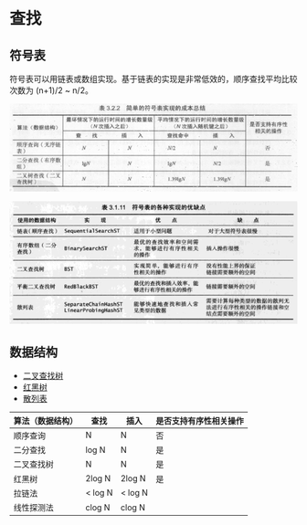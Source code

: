 # 查找
## 符号表
符号表可以用链表或数组实现。基于链表的实现是非常低效的，顺序查找平均比较次数为 (n+1)/2 ~ n/2。

![](../imgs/3-1.png)

![](../imgs/3-2.png)

## 数据结构
* [二叉查找树](https://github.com/woai3c/Algorithm/tree/master/03/binary-search-tree)
* [红黑树](https://github.com/woai3c/Algorithm/tree/master/03/red-black-tree)
* [散列表](https://github.com/woai3c/Algorithm/tree/master/03/hash-table)

|算法（数据结构）|查找|插入|是否支持有序性相关操作|
|-|-|-|-|
|顺序查询|N|N|否|
|二分查找|log N|N|是|
|二叉查找树|N|N|是|
|红黑树|2log N|2log N|是|
|拉链法|< log N| < log N||
|线性探测法|clog N|clog N||
